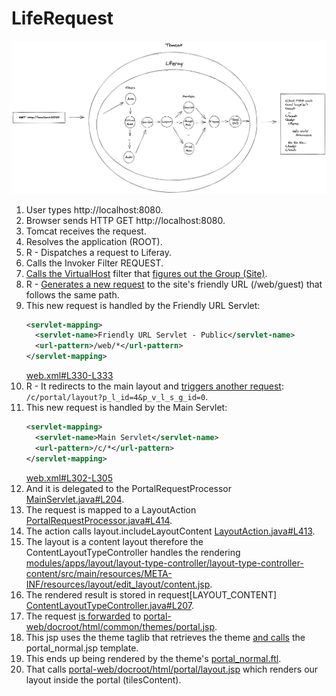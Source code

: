 # LifeRequest

![Screenshot of the rendered component with an A minor chord](liferequest.png)

1. User types http://localhost:8080.
2. Browser sends HTTP GET http://localhost:8080.
3. Tomcat receives the request.
4. Resolves the application (ROOT).
5. R - Dispatches a request to Liferay.
6. Calls the Invoker Filter REQUEST.
7. [Calls the VirtualHost](https://github.com/liferay/liferay-portal/blob/b3173da81b62430f7150b695d5e944b224279580/portal-kernel/src/com/liferay/portal/kernel/servlet/filters/invoker/InvokerFilter.java#L104-L103) filter that [figures out the Group (Site)](https://github.com/liferay/liferay-portal/blob/10b15c6012d4386698a7c620094336e8f815c52a/portal-impl/src/com/liferay/portal/servlet/filters/virtualhost/VirtualHostFilter.java#L307).
8. R - [Generates a new request](https://github.com/liferay/liferay-portal/blob/10b15c6012d4386698a7c620094336e8f815c52a/portal-impl/src/com/liferay/portal/servlet/filters/virtualhost/VirtualHostFilter.java#L361) to the site's friendly URL (/web/guest) that follows the same path.
9. This new request is handled by the Friendly URL Servlet:
    ```xml
    <servlet-mapping>
      <servlet-name>Friendly URL Servlet - Public</servlet-name>
      <url-pattern>/web/*</url-pattern>    
    </servlet-mapping>
    ```
    [web.xml#L330-L333](https://github.com/liferay/liferay-portal/blob/e7b103201e9766843a15026af463a36caa13942f/portal-web/docroot/WEB-INF/web.xml#L330-L333)
10. R - It redirects to the main layout and [triggers another request](https://github.com/liferay/liferay-portal/blob/64cb899b4862bde519242ab49c1c0e44950c9859/modules/apps/friendly-url/friendly-url-service/src/main/java/com/liferay/friendly/url/internal/servlet/FriendlyURLServlet.java#L463): `/c/portal/layout?p_l_id=4&p_v_l_s_g_id=0`.
11. This new request is handled by the Main Servlet:
    ```xml
    <servlet-mapping>
      <servlet-name>Main Servlet</servlet-name>
      <url-pattern>/c/*</url-pattern>    
    </servlet-mapping>
    ```
    [web.xml#L302-L305](https://github.com/liferay/liferay-portal/blob/e7b103201e9766843a15026af463a36caa13942f/portal-web/docroot/WEB-INF/web.xml#L302-L305)
12. And it is delegated to the PortalRequestProcessor [MainServlet.java#L204](https://github.com/liferay/liferay-portal/blob/2c4ba62dc9ac386e21f6cfbbc7dc477a6aaeff3c/portal-impl/src/com/liferay/portal/internal/servlet/MainServlet.java#L204).
13. The request is mapped to a LayoutAction [PortalRequestProcessor.java#L414](https://github.com/liferay/liferay-portal/blob/151cb216a91f39463fdf3b2d8c61b8f5197f139a/portal-impl/src/com/liferay/portal/struts/PortalRequestProcessor.java#L414).
14. The action calls layout.includeLayoutContent [LayoutAction.java#L413](https://github.com/liferay/liferay-portal/blob/57c97dc78576222263e1cdfefb04070329f8b40e/portal-impl/src/com/liferay/portal/action/LayoutAction.java#L413).
15. The layout is a content layout therefore the ContentLayoutTypeController handles the rendering [modules/apps/layout/layout-type-controller/layout-type-controller-content/src/main/resources/META-INF/resources/layout/edit_layout/content.jsp](https://github.com/liferay/liferay-portal/blob/416a2473fe7d0ecbf40a2ed07d1aba6e290aeda5/modules/apps/layout/layout-type-controller/layout-type-controller-content/src/main/resources/META-INF/resources/layout/edit_layout/content.jsp).
16. The rendered result is stored in request[LAYOUT_CONTENT] [ContentLayoutTypeController.java#L207](https://github.com/liferay/liferay-portal/blob/be1746fe67dd1538c854b4d0c8e6ac0a1e27b3ad/modules/apps/layout/layout-type-controller/layout-type-controller-content/src/main/java/com/liferay/layout/type/controller/content/internal/layout/type/controller/ContentLayoutTypeController.java#L207).
17. The request [is forwarded](https://github.com/liferay/liferay-portal/blob/151cb216a91f39463fdf3b2d8c61b8f5197f139a/portal-impl/src/com/liferay/portal/struts/PortalRequestProcessor.java#L418) to [portal-web/docroot/html/common/themes/portal.jsp](https://github.com/liferay/liferay-portal/blob/db99e4210d9112585d5a2b973cb316413da0d053/portal-web/docroot/html/common/themes/portal.jsp).
18. This jsp uses the theme taglib that retrieves the theme [and calls](https://github.com/liferay/liferay-portal/blob/db99e4210d9112585d5a2b973cb316413da0d053/portal-web/docroot/html/common/themes/portal.jsp#L49) the portal_normal.jsp template.
19. This ends up being rendered by the theme's [portal_normal.ftl](https://github.com/liferay/liferay-portal/blob/32a0c101165afb8d8cc7a68713a208da96ad88a0/modules/apps/frontend-theme/frontend-theme-classic/src/templates/portal_normal.ftl).
20. That calls [portal-web/docroot/html/portal/layout.jsp](https://github.com/liferay/liferay-portal/blob/c37b07644cac803e48ece78e67a3915df01d52be/portal-web/docroot/html/portal/layout.jsp) which renders our layout inside the portal (tilesContent).

